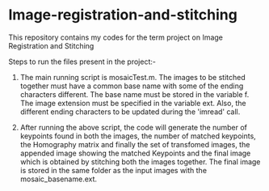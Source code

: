# Image-registration-and-stitching

This repository contains my codes for the term project on Image Registration and Stitching

Steps to run the files present in the project:-

1. The main running script is mosaicTest.m. The images to be stitched together must have a common base name with some of the ending characters different. The base name must be stored in the variable f. The image extension must be specified in the variable ext. Also, the different ending characters to be updated during the 'imread' call.


2. After running the above script, the code will generate the number of keypoints found in both the images, the number of matched keypoints, the Homography matrix and finally the set of transfomed images, the appended image showing the matched Keypoints and the final image which is obtained by stitching both the images together. The final image is stored in the same folder as the input images with the mosaic_basename.ext.

